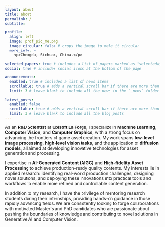 ```yaml
---
layout: about
title: about
permalink: /
subtitle:

profile:
  align: left
  image: prof_pic_me.png
  image_circular: false # crops the image to make it circular
  more_info: >
    <p>Chengdu, Sichuan, China.</p>

selected_papers: true # includes a list of papers marked as "selected={true}"
social: true # includes social icons at the bottom of the page

announcements:
  enabled: true # includes a list of news items
  scrollable: true # adds a vertical scroll bar if there are more than 3 news items
  limit: 3 # leave blank to include all the news in the `_news` folder

latest_posts:
  enabled: false
  scrollable: true # adds a vertical scroll bar if there are more than 3 new posts items
  limit: 3 # leave blank to include all the blog posts
---
```


As an **R&D Scientist** at **Ubisoft La Forge**, I specialize in **Machine Learning**, **Computer Vision**, and **Computer Graphics**, with a strong focus on advancing the frontiers of game asset creation. My work spans **low-level image processing**, **high-level vision tasks**, and the application of **diffusion models**, all aimed at developing innovative technologies for asset generation and processing.

I expertise in **AI-Generated Content (AIGC)** and **High-fidelity Asset Processing** to achieve production-ready quality contents. My interests lie in applied research: identifying real-world production challenges, designing novel solutions, and deploying these innovations into practical tools and workflows to enable more refined and controllable content generation.

In addition to my research, I have the privilege of mentoring research students during their internships, providing hands-on guidance in those rapidly advancing fields. We are consistently looking to forge collaborations with motivated Master's and PhD candidates who are passionate about pushing the boundaries of knowledge and contributing to novel solutions in Generative AI and Computer Vision.